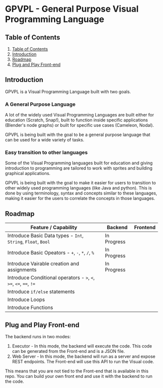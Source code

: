 # GPVPL - General Purpose Visual Programming Language

## Table of Contents
1. [Table of Contents](#table-of-contents)
2. [Introduction](#introduction)
3. [Roadmap](#roadmap)
4. [Plug and Play Front-end](#plug-and-play-front-end)


## Introduction
GPVPL is a Visual Programming Language built with two goals.

### A General Purpose Language
A lot of the widely used Visual Programming Languages are built either for education (Scratch, Snap!), built to function inside specific applications (Blender's node graphs) or built for specific use cases (Cameleon, Nodal).

GPVPL is being built with the goal to be a general purpose language that can be used for a wide variety of tasks.

### Easy transition to other languages
Some of the Visual Programming languages built for education and giving introduction to programming are tailored to work with sprites and building graphical applications.

GPVPL is being built with the goal to make it easier for users to transition to other widely used programming languages (like Java and python).
This is done by using terminology, syntax and concepts similar to these languages, making it easier for the users to correlate the concepts in those languages.

## Roadmap
| Feature / Capability                                               | Backend     | Frontend |
|--------------------------------------------------------------------|-------------|----------|
| Introduce Basic Data types - `Int`, `String`, `Float`, `Bool`      | In Progress |          |
| Introduce Basic Opeators - `+`, `-`, `*`, `/`, `%`                 | In Progress |          |
| Introduce Vairable creation and assignments                        | In Progress |          |
| Introduce Conditional operators - `>`, `<`, `>=`, `<=`, `==`, `!=` |             |          |
| Introduce `if/else` statements                                     |             |          |
| Introduce Loops                                                    |             |          |
| Introduce Functions                                                |             |          |

## Plug and Play Front-end
The backend runs in two modes:
1. Executor - In this mode, the backend will execute the code. This code can be generated from the Front-end and is a JSON file.
2. Web Server - In this mode, the backend will run as a server and expose REST endpoints. The Front-end will use this API to run the Visual code.

This means that you are not tied to the Front-end that is available in this repo. You can build your own front end and use it with the backend to run the code.

